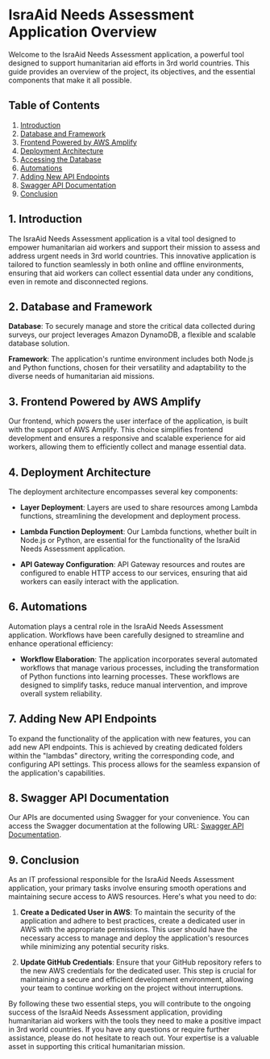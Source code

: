 # IsraAid Needs Assessment Application Overview

Welcome to the IsraAid Needs Assessment application, a powerful tool designed to support humanitarian aid efforts in 3rd world countries. This guide provides an overview of the project, its objectives, and the essential components that make it all possible.

## Table of Contents

1. [Introduction](#introduction)
2. [Database and Framework](#database-and-framework)
3. [Frontend Powered by AWS Amplify](#frontend-powered-by-aws-amplify)
4. [Deployment Architecture](#deployment-architecture)
5. [Accessing the Database](#accessing-the-database)
6. [Automations](#automations)
7. [Adding New API Endpoints](#adding-new-api-endpoints)
8. [Swagger API Documentation](#swagger-api-documentation)
9. [Conclusion](#conclusion)

## 1. Introduction

The IsraAid Needs Assessment application is a vital tool designed to empower humanitarian aid workers and support their mission to assess and address urgent needs in 3rd world countries. This innovative application is tailored to function seamlessly in both online and offline environments, ensuring that aid workers can collect essential data under any conditions, even in remote and disconnected regions.

## 2. Database and Framework

**Database**: To securely manage and store the critical data collected during surveys, our project leverages Amazon DynamoDB, a flexible and scalable database solution.

**Framework**: The application's runtime environment includes both Node.js and Python functions, chosen for their versatility and adaptability to the diverse needs of humanitarian aid missions.

## 3. Frontend Powered by AWS Amplify

Our frontend, which powers the user interface of the application, is built with the support of AWS Amplify. This choice simplifies frontend development and ensures a responsive and scalable experience for aid workers, allowing them to efficiently collect and manage essential data.

## 4. Deployment Architecture

The deployment architecture encompasses several key components:

- **Layer Deployment**: Layers are used to share resources among Lambda functions, streamlining the development and deployment process.

- **Lambda Function Deployment**: Our Lambda functions, whether built in Node.js or Python, are essential for the functionality of the IsraAid Needs Assessment application.

- **API Gateway Configuration**: API Gateway resources and routes are configured to enable HTTP access to our services, ensuring that aid workers can easily interact with the application.

## 6. Automations

Automation plays a central role in the IsraAid Needs Assessment application. Workflows have been carefully designed to streamline and enhance operational efficiency:

- **Workflow Elaboration**: The application incorporates several automated workflows that manage various processes, including the transformation of Python functions into learning processes. These workflows are designed to simplify tasks, reduce manual intervention, and improve overall system reliability.

## 7. Adding New API Endpoints

To expand the functionality of the application with new features, you can add new API endpoints. This is achieved by creating dedicated folders within the "lambdas" directory, writing the corresponding code, and configuring API settings. This process allows for the seamless expansion of the application's capabilities.

## 8. Swagger API Documentation

Our APIs are documented using Swagger for your convenience. You can access the Swagger documentation at the following URL: [Swagger API Documentation](https://dom6b8ltd7.execute-api.eu-north-1.amazonaws.com/IsraAid/api-docs/).

## 9. Conclusion

As an IT professional responsible for the IsraAid Needs Assessment application, your primary tasks involve ensuring smooth operations and maintaining secure access to AWS resources. Here's what you need to do:

1. **Create a Dedicated User in AWS**: To maintain the security of the application and adhere to best practices, create a dedicated user in AWS with the appropriate permissions. This user should have the necessary access to manage and deploy the application's resources while minimizing any potential security risks.

2. **Update GitHub Credentials**: Ensure that your GitHub repository refers to the new AWS credentials for the dedicated user. This step is crucial for maintaining a secure and efficient development environment, allowing your team to continue working on the project without interruptions.

By following these two essential steps, you will contribute to the ongoing success of the IsraAid Needs Assessment application, providing humanitarian aid workers with the tools they need to make a positive impact in 3rd world countries. If you have any questions or require further assistance, please do not hesitate to reach out. Your expertise is a valuable asset in supporting this critical humanitarian mission.







